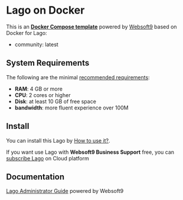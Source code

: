 # Lago on Docker  

This is an **[Docker Compose template](https://github.com/Websoft9/docker-library)** powered by [Websoft9](https://www.websoft9.com) based on Docker for Lago:


 - community:  latest


## System Requirements

The following are the minimal [recommended requirements](https://getlago.com):

* **RAM**: 4 GB or more
* **CPU**: 2 cores or higher
* **Disk**: at least 10 GB of free space
* **bandwidth**: more fluent experience over 100M  

## Install

You can install this Lago by [How to use it?](https://github.com/Websoft9/docker-library#how-to-use-it).   

If you want use Lago with **Websoft9 Business Support** free, you can [subscribe Lago](https://www.websoft9.com/apps) on Cloud platform

## Documentation

[Lago Administrator Guide](https://support.websoft9.com/docs/lago) powered by Websoft9
